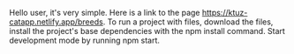 Hello user, it's very simple. Here is a link to the page https://ktuz-catapp.netlify.app/breeds. 
To run a project with files, download the files, install the project's base dependencies with the npm install command.
Start development mode by running npm start.
